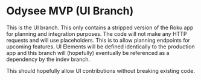 # Odysee MVP (UI Branch)

This is the UI branch. This only contains a stripped version of the Roku app for planning and integration purposes.
The code will not make any HTTP requests and will use placeholders. This is to allow planning endpoints for upcoming features.
UI Elements will be defined identically to the production app and this branch will (hopefully) eventually be referenced as a dependency by the indev branch.

This should hopefully allow UI contributions without breaking existing code.
